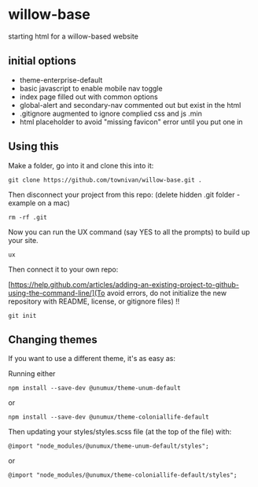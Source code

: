 # willow-base
starting html for a willow-based website

## initial options

* theme-enterprise-default
* basic javascript to enable mobile nav toggle
* index page filled out with common options
* global-alert and secondary-nav commented out but exist in the html
* .gitignore augmented to ignore complied css and js .min
* html placeholder to avoid "missing favicon" error until you put one in

## Using this 
Make a folder, go into it and clone this into it:

    git clone https://github.com/townivan/willow-base.git .

Then disconnect your project from this repo: (delete hidden .git folder - example on a mac)

    rm -rf .git

Now you can run the UX command (say YES to all the prompts) to build up your site.

    ux

Then connect it to your own repo: 

[https://help.github.com/articles/adding-an-existing-project-to-github-using-the-command-line/](To avoid errors, do not initialize the new repository with README, license, or gitignore files) !!

    git init



## Changing themes
If you want to use a different theme, it's as easy as:

Running either

    npm install --save-dev @unumux/theme-unum-default

or

    npm install --save-dev @unumux/theme-coloniallife-default

Then updating your styles/styles.scss file (at the top of the file) with:

    @import "node_modules/@unumux/theme-unum-default/styles";

or

    @import "node_modules/@unumux/theme-coloniallife-default/styles";

